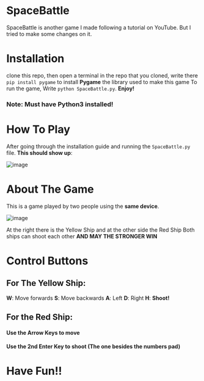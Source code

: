 # SpaceBattle
SpaceBattle is another game I made following a tutorial on YouTube. But I tried to make some changes on it.
# Installation
clone this repo, then open a terminal in the repo that you cloned, write there ```pip install pygame``` to install **Pygame** the library used to make this game
To run the game, Write ```python SpaceBattle.py```. **Enjoy!**
### Note: Must have **Python3** installed!

# How To Play
After going through the installation guide and running the ``SpaceBattle.py`` file.
**This should show up**:

![image](https://user-images.githubusercontent.com/53400756/215124854-c8c4ebfd-854a-4393-9a44-014d97e1564d.png)

# About The Game
This is a game played by two people using the **same device**.

![image](https://user-images.githubusercontent.com/53400756/215126199-c793fd7a-21fb-4052-884d-e7f2f922de64.png)

At the right there is the Yellow Ship and at the other side the Red Ship
Both ships can shoot each other **AND MAY THE STRONGER WIN**

# Control Buttons

## For The Yellow Ship:
**W**: Move forwards
**S**: Move backwards
**A**: Left
**D**: Right
**H**: **Shoot!**

## For the Red Ship:
#### Use the Arrow Keys to move
#### Use the 2nd Enter Key to shoot (The one besides the numbers pad)

# Have Fun!!
